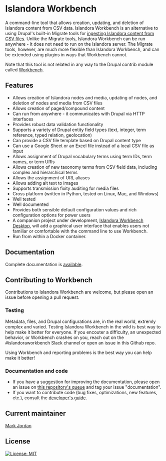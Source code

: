 # Islandora Workbench

A command-line tool that allows creation, updating, and deletion of Islandora content from CSV data. Islandora Workbench is an alternative to using Drupal's built-in Migrate tools for [ingesting Islandora content from CSV files](https://github.com/Islandora/migrate_islandora_csv). Unlike the Migrate tools, Islandora Workbench can be run anywhere - it does not need to run on the Islandora server. The Migrate tools, however, are much more flexible than Islandora Workbench, and can be extended using plugins in ways that Workbench cannot.

Note that this tool is not related in any way to the Drupal contrib module called [Workbench](https://www.drupal.org/project/workbench).

## Features

* Allows creation of Islandora nodes and media, updating of nodes, and deletion of nodes and media from CSV files
* Allows creation of paged/compound content
* Can run from anywhere - it communicates with Drupal via HTTP interfaces
* Provides robust data validation functionality
* Supports a variety of Drupal entity field types (text, integer, term reference, typed relation, geolocation)
* Can provide a CSV file template based on Drupal content type
* Can use a Google Sheet or an Excel file instead of a local CSV file as input
* Allows assignment of Drupal vocabulary terms using term IDs, term names, or term URIs
* Allows creation of new taxonomy terms from CSV field data, including complex and hierarchical terms
* Allows the assignment of URL aliases
* Allows adding alt text to images
* Supports transmission fixity auditing for media files
* Cross platform (written in Python, tested on Linux, Mac, and Windows)
* Well tested
* Well documented
* Provides both sensible default configuration values and rich configuration options for power users
* A companion project under development, [Islandora Workbench Desktop](https://github.com/mjordan/islandora_workbench_desktop), will add a graphical user interface that enables users not familiar or comfortable with the command line to use Workbench.
* Run from within a Docker container.

## Documentation

Complete documentation is [available](https://mjordan.github.io/islandora_workbench_docs/).

## Contributing to Workbench

Contributions to Islandora Workbench are welcome, but please open an issue before opening a pull request.

### Testing

Metadata, files, and Drupal configurations are, in the real world, extremly complex and varied. Testing Islandora Workbench in the wild is best way to help make it better for everyone. If you encouter a difficulty, an unexpected behavior, or Workbench crashes on you, reach out on the #islandoraworkbench Slack channel or open an issue in this Github repo.

Using Workbench and reporting problems is the best way you can help make it better!

### Documentation and code

* If you have a suggestion for improving the documentation, please open an issue on [this repository's queue](https://github.com/mjordan/islandora_workbench/issues) and tag your issue "documentation".
* If you want to contribute code (bug fixes, optimizations, new features, etc.), consult the [developer's guide](https://mjordan.github.io/islandora_workbench_docs/development_guide/).

## Current maintainer

[Mark Jordan](https://github.com/mjordan)

## License

[![License: MIT](https://img.shields.io/badge/License-MIT-yellow.svg)](https://opensource.org/licenses/MIT)
